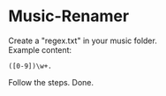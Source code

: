 # Music-Renamer
Create a "regex.txt" in your music folder.  
Example content:  
```
([0-9])\w+. 
```

Follow the steps. Done.
